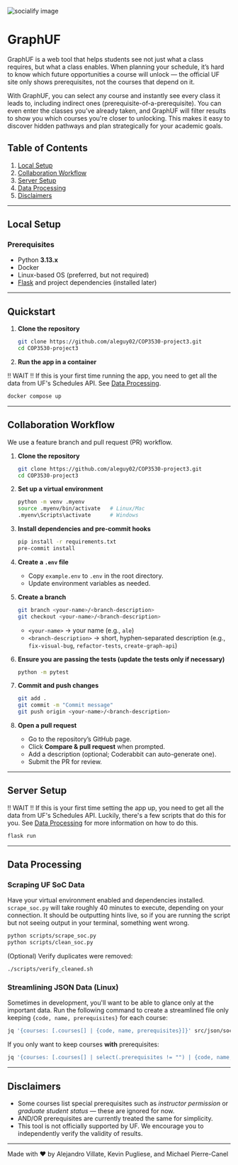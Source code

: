 ![socialify image](https://socialify.git.ci/aleguy02/COP3530-project3/image?custom_description=See+where+a+class+can+take+you+with+GraphUF&custom_language=Python&description=1&font=Inter&language=1&name=1&pattern=Circuit+Board&stargazers=1&theme=Light)

# GraphUF
GraphUF is a web tool that helps students see not just what a class requires, but what a class enables. When planning your schedule, it’s hard to know which future opportunities a course will unlock — the official UF site only shows prerequisites, not the courses that depend on it.

With GraphUF, you can select any course and instantly see every class it leads to, including indirect ones (prerequisite-of-a-prerequisite). You can even enter the classes you’ve already taken, and GraphUF will filter results to show you which courses you're closer to unlocking. This makes it easy to discover hidden pathways and plan strategically for your academic goals.

## Table of Contents

1. [Local Setup](#local-setup)
2. [Collaboration Workflow](#collaboration-workflow)
3. [Server Setup](#server-setup)
4. [Data Processing](#data-processing)
6. [Disclaimers](#disclaimers)

---

## Local Setup

### Prerequisites

* Python **3.13.x**
* Docker
* Linux-based OS (preferred, but not required)
* [Flask](https://flask.palletsprojects.com/) and project dependencies (installed later)

---

## Quickstart

1. **Clone the repository**

   ```bash
   git clone https://github.com/aleguy02/COP3530-project3.git
   cd COP3530-project3
   ```

2. **Run the app in a container**

!! WAIT !!
If this is your first time running the app, you need to get all the data from UF's Schedules API. See [Data Processing](#data-processing).

   ```bash
   docker compose up
   ```

---

## Collaboration Workflow

We use a feature branch and pull request (PR) workflow.

1. **Clone the repository**

   ```bash
   git clone https://github.com/aleguy02/COP3530-project3.git
   cd COP3530-project3
   ```

2. **Set up a virtual environment**

   ```bash
   python -m venv .myenv
   source .myenv/bin/activate   # Linux/Mac
   .myenv\Scripts\activate      # Windows
   ```

3. **Install dependencies and pre-commit hooks**

   ```bash
   pip install -r requirements.txt
   pre-commit install
   ```

4. **Create a `.env` file**

   * Copy `example.env` to `.env` in the root directory.
   * Update environment variables as needed.

5. **Create a branch**

   ```bash
   git branch <your-name>/<branch-description>
   git checkout <your-name>/<branch-description>
   ```

   * `<your-name>` → your name (e.g., `ale`)
   * `<branch-description>` → short, hyphen-separated description (e.g., `fix-visual-bug`, `refactor-tests`, `create-graph-api`)

6. **Ensure you are passing the tests (update the tests only if necessary)**

   ```bash
   python -m pytest
   ```

7. **Commit and push changes**

   ```bash
   git add .
   git commit -m "Commit message"
   git push origin <your-name>/<branch-description>
   ```

8. **Open a pull request**

   * Go to the repository’s GitHub page.
   * Click **Compare & pull request** when prompted.
   * Add a description (optional; Coderabbit can auto-generate one).
   * Submit the PR for review.

---

## Server Setup

!! WAIT !!
If this is your first time setting the app up, you need to get all the data from UF's Schedules API. Luckily, there's a few scripts that do this for you. See [Data Processing](#data-processing) for more information on how to do this.

   ```bash
   flask run
   ```

---

## Data Processing

### Scraping UF SoC Data
Have your virtual environment enabled and dependencies installed. `scrape_soc.py` will take roughly 40 minutes to execute, depending on your connection. It should be outputting hints live, so if you are running the script but not seeing output in your terminal, something went wrong.
```bash
python scripts/scrape_soc.py
python scripts/clean_soc.py
```

(Optional) Verify duplicates were removed:

```bash
./scripts/verify_cleaned.sh
```

### Streamlining JSON Data (Linux)

Sometimes in development, you'll want to be able to glance only at the important data. Run the following command to create a streamlined file only keeping `{code, name, prerequisites}` for each course:

```bash
jq '{courses: [.courses[] | {code, name, prerequisites}]}' src/json/soc_cleaned_semester.json > src/json/streamlined_soc.json
```

If you only want to keep courses **with** prerequisites:

```bash
jq '{courses: [.courses[] | select(.prerequisites != "") | {code, name, prerequisites}]}' src/json/soc_cleaned.json > src/json/streamlined_soc.json
```

---

## Disclaimers

* Some courses list special prerequisites such as *instructor permission* or *graduate student status* — these are ignored for now.
* AND/OR prerequisites are currently treated the same for simplicity.
* This tool is not officially supported by UF. We encourage you to independently verify the validity of results.

---

Made with ❤️ by Alejandro Villate, Kevin Pugliese, and Michael Pierre-Canel

